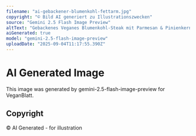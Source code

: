 ```yaml
---
filename: "ai-gebackener-blumenkohl-fettarm.jpg"
copyright: "© Bild AI generiert zu Illustrationszwecken"
source: "Gemini 2.5 Flash Image Preview"
altText: "Gebackenes Veganes Blumenkohl-Steak mit Parmesan & Pinienkernen"
aiGenerated: true
model: "gemini-2.5-flash-image-preview"
uploadDate: "2025-09-04T11:17:55.390Z"
---
```


# AI Generated Image

This image was generated by gemini-2.5-flash-image-preview for VeganBlatt.

## Copyright
© AI Generated - for illustration
